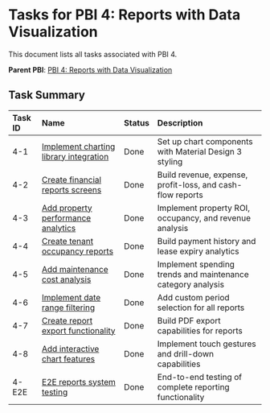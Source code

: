 # Tasks for PBI 4: Reports with Data Visualization

This document lists all tasks associated with PBI 4.

**Parent PBI**: [PBI 4: Reports with Data Visualization](mdc:prd.md)

## Task Summary

| Task ID | Name                                     | Status   | Description                        |
| :--- | :--- | :---- | :--- |
| 4-1    | [Implement charting library integration](mdc:4-1.md) | Done | Set up chart components with Material Design 3 styling |
| 4-2    | [Create financial reports screens](mdc:4-2.md) | Done | Build revenue, expense, profit-loss, and cash-flow reports |
| 4-3    | [Add property performance analytics](mdc:4-3.md) | Done | Implement property ROI, occupancy, and revenue analysis |
| 4-4    | [Create tenant occupancy reports](mdc:4-4.md) | Done | Build payment history and lease expiry analytics |
| 4-5    | [Add maintenance cost analysis](mdc:4-5.md) | Done | Implement spending trends and maintenance category analysis |
| 4-6    | [Implement date range filtering](mdc:4-6.md) | Done | Add custom period selection for all reports |
| 4-7    | [Create report export functionality](mdc:4-7.md) | Done | Build PDF export capabilities for reports |
| 4-8    | [Add interactive chart features](mdc:4-8.md) | Done | Implement touch gestures and drill-down capabilities |
| 4-E2E  | [E2E reports system testing](mdc:4-E2E.md) | Done | End-to-end testing of complete reporting functionality | 
